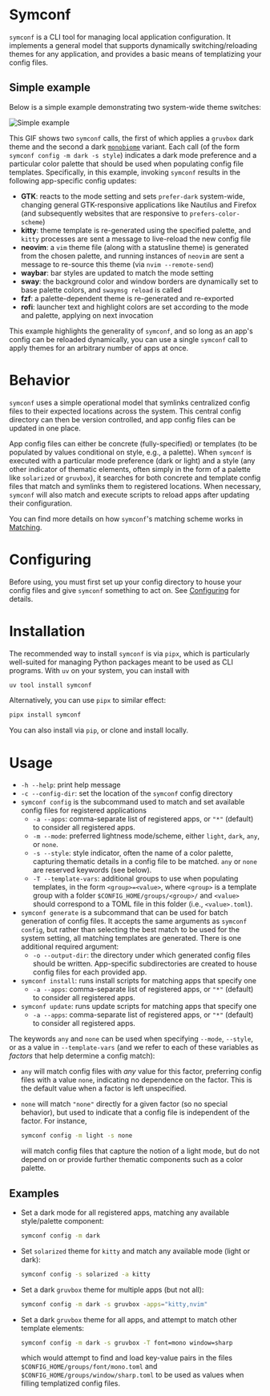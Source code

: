 # Symconf
`symconf` is a CLI tool for managing local application configuration. It implements a
general model that supports dynamically switching/reloading themes for any application,
and provides a basic means of templatizing your config files.

## Simple example
Below is a simple example demonstrating two system-wide theme switches:

![Simple example](docs/_static/example.gif)

This GIF shows two `symconf` calls, the first of which applies a `gruvbox` dark theme and
the second a dark [`monobiome`][1] variant. Each call (of the form `symconf config -m dark -s
style`) indicates a dark mode preference and a particular color palette that should be
used when populating config file templates. Specifically, in this example, invoking
`symconf` results in the following app-specific config updates:

- **GTK**: reacts to the mode setting and sets `prefer-dark` system-wide, changing general
  GTK-responsive applications like Nautilus and Firefox (and subsequently websites that
  are responsive to `prefers-color-scheme`)
- **kitty**: theme template is re-generated using the specified palette, and `kitty`
  processes are sent a message to live-reload the new config file
- **neovim**: a `vim` theme file (along with a statusline theme) is generated from the
  chosen palette, and running instances of `neovim` are sent a message to re-source this
  theme (via `nvim --remote-send`)
- **waybar**: bar styles are updated to match the mode setting
- **sway**: the background color and window borders are dynamically set to base palette
  colors, and `swaymsg reload` is called
- **fzf**: a palette-dependent theme is re-generated and re-exported
- **rofi**: launcher text and highlight colors are set according to the mode and palette,
  applying on next invocation

This example highlights the generality of `symconf`, and so long as an app's config can be
reloaded dynamically, you can use a single `symconf` call to apply themes for an arbitrary
number of apps at once.

# Behavior
`symconf` uses a simple operational model that symlinks centralized config files to their
expected locations across the system. This central config directory can then be version
controlled, and app config files can be updated in one place.

App config files can either be concrete (fully-specified) or templates (to be populated by
values conditional on style, e.g., a palette). When `symconf` is executed with a
particular mode preference (dark or light) and a style (any other indicator of thematic
elements, often simply in the form of a palette like `solarized` or `gruvbox`), it
searches for both concrete and template config files that match and symlinks them to
registered locations. When necessary, `symconf` will also match and execute scripts to
reload apps after updating their configuration.

You can find more details on how `symconf`'s matching scheme works in
[Matching](docs/reference/matching.md).

# Configuring
Before using, you must first set up your config directory to house your config files and
give `symconf` something to act on. See [Configuring](docs/reference/configuring.md) for
details.

# Installation
The recommended way to install `symconf` is via `pipx`, which is particularly well-suited
for managing Python packages meant to be used as CLI programs. With `uv` on your system,
you can install with

```sh
uv tool install symconf
```

Alternatively, you can use `pipx` to similar effect:

```sh
pipx install symconf
```

You can also install via `pip`, or clone and install locally.

# Usage
- `-h --help`: print help message
- `-c --config-dir`: set the location of the `symconf` config directory
- `symconf config` is the subcommand used to match and set available config files for
  registered applications
  * `-a --apps`: comma-separate list of registered apps, or `"*"` (default) to consider
    all registered apps.
  * `-m --mode`: preferred lightness mode/scheme, either `light`, `dark`, `any`, or
    `none`.
  * `-s --style`: style indicator, often the name of a color palette, capturing thematic
    details in a config file to be matched. `any` or `none` are reserved keywords (see
    below).
  * `-T --template-vars`: additional groups to use when populating templates, in the form
    `<group>=<value>`, where `<group>` is a template group with a folder
    `$CONFIG_HOME/groups/<group>/` and `<value>` should correspond to a TOML file in this
    folder (i.e., `<value>.toml`).
- `symconf generate` is a subcommand that can be used for batch generation of config
  files. It accepts the same arguments as `symconf config`, but rather than selecting the
  best match to be used for the system setting, all matching templates are generated.
  There is one additional required argument:
  * `-o --output-dir`: the directory under which generated config files should be written.
    App-specific subdirectories are created to house config files for each provided app.
- `symconf install`: runs install scripts for matching apps that specify one
  * `-a --apps`: comma-separate list of registered apps, or `"*"` (default) to consider
    all registered apps.
- `symconf update`: runs update scripts for matching apps that specify one
  * `-a --apps`: comma-separate list of registered apps, or `"*"` (default) to consider
    all registered apps.

The keywords `any` and `none` can be used when specifying `--mode`, `--style`, or as a
value in `--template-vars` (and we refer to each of these variables as _factors_ that help
determine a config match):

- `any` will match config files with _any_ value for this factor, preferring config files
  with a value `none`, indicating no dependence on the factor. This is the default value
  when a factor is left unspecified.
- `none` will match `"none"` directly for a given factor (so no special behavior), but
  used to indicate that a config file is independent of the factor. For instance,

  ```sh
  symconf config -m light -s none
  ```

  will match config files that capture the notion of a light mode, but do not depend on or
  provide further thematic components such as a color palette.

## Examples
- Set a dark mode for all registered apps, matching any available style/palette component:

  ```sh
  symconf config -m dark
  ```
- Set `solarized` theme for `kitty` and match any available mode (light or dark):

  ```sh
  symconf config -s solarized -a kitty
  ```
- Set a dark `gruvbox` theme for multiple apps (but not all):

  ```sh
  symconf config -m dark -s gruvbox -apps="kitty,nvim"
  ```
- Set a dark `gruvbox` theme for all apps, and attempt to match other template elements:

  ```sh
  symconf config -m dark -s gruvbox -T font=mono window=sharp
  ```

  which would attempt to find and load key-value pairs in the files
  `$CONFIG_HOME/groups/font/mono.toml` and `$CONFIG_HOME/groups/window/sharp.toml` to be
  used as values when filling templatized config files.



[1]: https://github.com/ologio/monobiome
